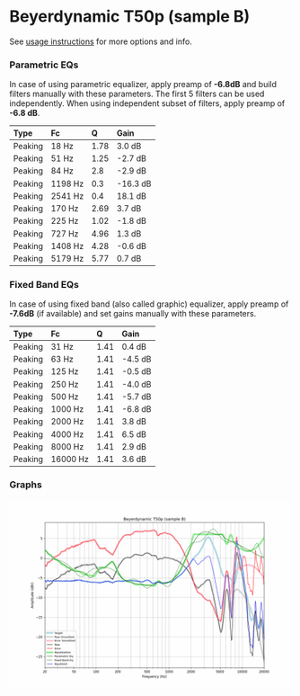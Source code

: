 # Beyerdynamic T50p (sample B)
See [usage instructions](https://github.com/jaakkopasanen/AutoEq#usage) for more options and info.

### Parametric EQs
In case of using parametric equalizer, apply preamp of **-6.8dB** and build filters manually
with these parameters. The first 5 filters can be used independently.
When using independent subset of filters, apply preamp of **-6.8 dB**.

| Type    | Fc      |    Q | Gain     |
|:--------|:--------|:-----|:---------|
| Peaking | 18 Hz   | 1.78 | 3.0 dB   |
| Peaking | 51 Hz   | 1.25 | -2.7 dB  |
| Peaking | 84 Hz   | 2.8  | -2.9 dB  |
| Peaking | 1198 Hz | 0.3  | -16.3 dB |
| Peaking | 2541 Hz | 0.4  | 18.1 dB  |
| Peaking | 170 Hz  | 2.69 | 3.7 dB   |
| Peaking | 225 Hz  | 1.02 | -1.8 dB  |
| Peaking | 727 Hz  | 4.96 | 1.3 dB   |
| Peaking | 1408 Hz | 4.28 | -0.6 dB  |
| Peaking | 5179 Hz | 5.77 | 0.7 dB   |

### Fixed Band EQs
In case of using fixed band (also called graphic) equalizer, apply preamp of **-7.6dB**
(if available) and set gains manually with these parameters.

| Type    | Fc       |    Q | Gain    |
|:--------|:---------|:-----|:--------|
| Peaking | 31 Hz    | 1.41 | 0.4 dB  |
| Peaking | 63 Hz    | 1.41 | -4.5 dB |
| Peaking | 125 Hz   | 1.41 | -0.5 dB |
| Peaking | 250 Hz   | 1.41 | -4.0 dB |
| Peaking | 500 Hz   | 1.41 | -5.7 dB |
| Peaking | 1000 Hz  | 1.41 | -6.8 dB |
| Peaking | 2000 Hz  | 1.41 | 3.8 dB  |
| Peaking | 4000 Hz  | 1.41 | 6.5 dB  |
| Peaking | 8000 Hz  | 1.41 | 2.9 dB  |
| Peaking | 16000 Hz | 1.41 | 3.6 dB  |

### Graphs
![](./Beyerdynamic%20T50p%20(sample%20B).png)